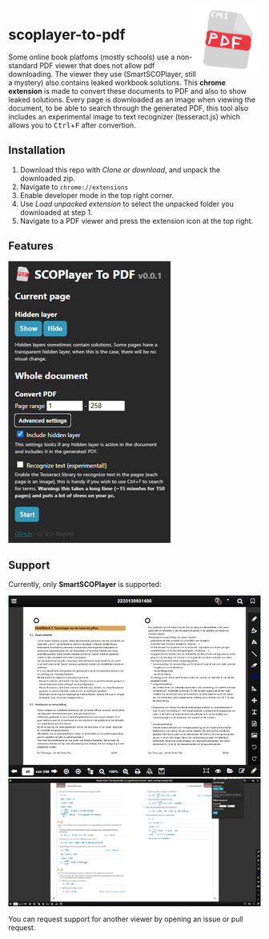<img align="right" src="https://github.com/CodeStix/scoplayer-to-pdf/blob/master/images/icon128.png">

# scoplayer-to-pdf

Some online book platfoms (mostly schools) use a non-standard PDF viewer that does not allow pdf downloading. The viewer they use (SmartSCOPlayer, still a mystery) also contains leaked workbook solutions. This **chrome extension** is made to convert these documents to PDF and also to show leaked solutions.
Every page is downloaded as an image when viewing the document, to be able to search through the generated PDF, this tool also includes an experimental image to text recognizer (tesseract.js) which allows you to <kbd>Ctrl</kbd>+<kbd>F</kbd> after convertion.

## Installation

1. Download this repo with _Clone or download_, and unpack the downloaded zip.
2. Navigate to `chrome://extensions`
3. Enable developer mode in the top right corner.
4. Use _Load unpacked extension_ to select the unpacked folder you downloaded at step 1.
5. Navigate to a PDF viewer and press the extension icon at the top right.

## Features

![The menu](https://github.com/CodeStix/scoplayer-to-pdf/blob/master/images/menu.png)

## Support

Currently, only **SmartSCOPlayer** is supported:

![SmartSCOPlayer looks like this](https://github.com/CodeStix/scoplayer-to-pdf/blob/master/images/example.png)
![SmartSCOPlayer looks like this](https://github.com/CodeStix/scoplayer-to-pdf/blob/master/images/example2.png)

You can request support for another viewer by opening an issue or pull request.
